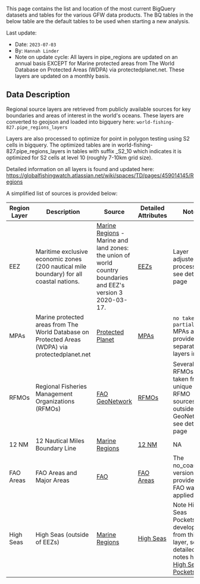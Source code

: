 This page contains the list and location of the most current BigQuery datasets and tables for the various GFW data products. The BQ tables in the below table are the default tables to be used when starting a new analysis. 

Last update:
   * Date: `2023-07-03`
   * By: `Hannah Linder`
   * Note on update cycle: All layers in pipe_regions are updated on an annual basis EXCEPT for Marine protected areas from The World Database 
     on Protected Areas (WDPA) via protectedplanet.net. These layers are updated on a monthly basis. 

## Data Description

Regional source layers are retrieved from publicly available sources for key boundaries and areas of interest in the world's oceans. These layers are converted to geojson and loaded into bigquery here: `world-fishing-827.pipe_regions_layers`

Layers are also processed to optimize for point in polygon testing using S2 cells in bigquery.  The optimized tables are in world-fishing-827.pipe_regions_layers in tables with suffix  _S2_10 which indicates it is optimized for S2 cells at level 10 (roughly 7-10km grid size).

Detailed information on all layers is found and updated here: https://globalfishingwatch.atlassian.net/wiki/spaces/TD/pages/459014145/Regions

A simplified list of sources is provided below:

| Region Layer | Description | Source | Detailed Attributes | Notes |
| --- | --- | --- | --- | --- | 
| EEZ | Maritime exclusive economic zones (200 nautical mile boundary) for all coastal nations. | [Marine Regions](https://www.marineregions.org/) - Marine and land zones: the union of world country boundaries and EEZ's version 3 2020-03-17. | [EEZs](https://globalfishingwatch.atlassian.net/wiki/spaces/TD/pages/459014157/EEZ+Boundaries) | Layer adjusted for processing, see detailed page  |
| MPAs | Marine protected areas from The World Database on Protected Areas (WDPA) via protectedplanet.net | [Protected Planet](https://www.protectedplanet.net/en/search-areas?filters[db_type][]=wdpa&filters[is_type][]=marine)| [MPAs](https://globalfishingwatch.atlassian.net/wiki/spaces/TD/pages/459112468/WDPA+Marine+MPAs) | `no take` and `partial` MPAs are provided as separate layers in BQ |
| RFMOs | Regional Fisheries Management Organizations (RFMOs) | [FAO GeoNetwork](https://geonetwork.d4science.org/geonetwork/srv/en/main.home )| [RFMOs](https://globalfishingwatch.atlassian.net/wiki/spaces/TD/pages/459472909/RFMOs) | Several RFMOs taken from unique RFMO sources outside of GeoNetwork, see detailed page |
| 12 NM | 12 Nautical Miles Boundary Line | [Marine Regions](https://www.marineregions.org/downloads.php)| [12 NM](https://globalfishingwatch.atlassian.net/wiki/spaces/TD/pages/459931976/12+NM+Boundary) | NA |
| FAO Areas | FAO Areas and Major Areas | [FAO](https://data.apps.fao.org/map/catalog/srv/eng/catalog.search#/metadata/ac02a460-da52-11dc-9d70-0017f293bd28)| [FAO Areas](https://globalfishingwatch.atlassian.net/wiki/spaces/TD/pages/460292097/FAO+Areas) | The no_coastline version provided by FAO was applied |
| High Seas | High Seas (outside of EEZs) | [Marine Regions](https://www.marineregions.org/downloads.php)| [High Seas](https://globalfishingwatch.atlassian.net/wiki/spaces/TD/pages/461307937/High+Seas) | Note High Seas Pockets are developed from this layer, see detailed notes here [High Seas Pockets](https://globalfishingwatch.atlassian.net/wiki/spaces/TD/pages/481689601/High+Seas+Pockets) |
